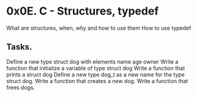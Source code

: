 # 0x0E. C - Structures, typedef
What are structures, when, why and how to use them
How to use typedef

## Tasks.
Define a new type struct dog with elements name age owner
Write a function that initialize a variable of type struct dog
Write a function that prints a struct dog
Define a new type dog_t as a new name for the type struct dog.
Write a function that creates a new dog.
Write a function that frees dogs.
